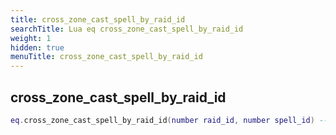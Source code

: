 ```yaml
---
title: cross_zone_cast_spell_by_raid_id
searchTitle: Lua eq cross_zone_cast_spell_by_raid_id
weight: 1
hidden: true
menuTitle: cross_zone_cast_spell_by_raid_id
---
```

## cross_zone_cast_spell_by_raid_id
```lua
eq.cross_zone_cast_spell_by_raid_id(number raid_id, number spell_id) -- void
```
